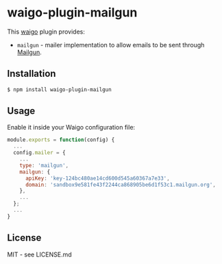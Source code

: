 # waigo-plugin-mailgun

This [waigo](http://waigojs.com) plugin provides:

* `mailgun` - mailer implementation to allow emails to be sent through [Mailgun](https://www.mailgun.com/).

## Installation

```bash
$ npm install waigo-plugin-mailgun
```

## Usage

Enable it inside your Waigo configuration file:

```js
module.exports = function(config) {
  ...
  config.mailer = {
    ...
    type: 'mailgun',
    mailgun: {
      apiKey: 'key-124bc480ae14cd600d545a60367a7e33',
      domain: 'sandbox9e581fe43f2244ca868905be6d1f53c1.mailgun.org',
    },
    ...
  };
  ...
}
```


## License

MIT - see LICENSE.md